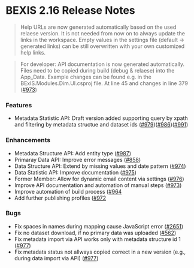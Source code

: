 # BEXIS 2.16 Release Notes
>Help URLs are now generated automatically based on the used relaese version. It is not needed from now on to always update the links in the workspace. Empty values in the settings file (default -> generated links) can be still overwritten with your own customized help links.

>For developer: API documentation is now generated automatically. Files need to be copied during build (debug & relaese) into the App_Data. Example changes can be found e.g. in the BExIS.Modules.Dim.UI.csproj file. At line 45 and changes in line 379 ([#973](https://github.com/BEXIS2/Core/issues/973))

### Features
- Metadata Statistic API: Draft version added supporting query by xpath and filtering by metadata structue and dataset ids ([#979](https://github.com/BEXIS2/Core/issues/979))([#986](https://github.com/BEXIS2/Core/issues/986))([#991](https://github.com/BEXIS2/Core/issues/991))
  
### Enhancements
- Metadata Structure API: Add entity type ([#987](https://github.com/BEXIS2/Core/issues/971))
- Primaray Data API: Improve error messages ([#858](https://github.com/BEXIS2/Core/issues/858))
- Data Structure API: Extend by missing values and date pattern ([#974](https://github.com/BEXIS2/Core/issues/974))
- Data Statistic API: Improve documentation ([#975](https://github.com/BEXIS2/Core/issues/975))
- Former Member: Allow for dynamic email content via settings ([#976](https://github.com/BEXIS2/Core/issues/976))
- Improve API documentation and automation of manual steps ([#973](https://github.com/BEXIS2/Core/issues/973))
- Improve automation of build process ([#964](https://github.com/BEXIS2/Core/issues/964)
- Add further publishing profiles ([#972](https://github.com/BEXIS2/Core/issues/972)


### Bugs
- Fix spaces in names during mapping cause JavaScript error ([#2651](https://github.com/BEXIS2/Core/issues/265))
- Fix no dataset download, if no primary data was uploaded ([#562](https://github.com/BEXIS2/Core/issues/562))
- Fix metadata import via API works only with metadata structure id 1 ([#977](https://github.com/BEXIS2/Core/issues/977))
- Fix metadata status not allways copied correct in a new version (e.g., during data import via API) ([#977](https://github.com/BEXIS2/Core/issues/977))

